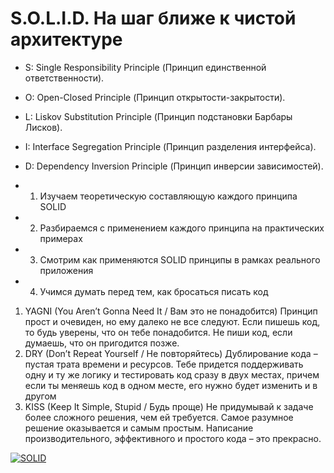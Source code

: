 # S.O.L.I.D. На шаг ближе к чистой архитектуре

- S: Single Responsibility Principle (Принцип единственной ответственности).
- O: Open-Closed Principle (Принцип открытости-закрытости).
- L: Liskov Substitution Principle (Принцип подстановки Барбары Лисков).
- I: Interface Segregation Principle (Принцип разделения интерфейса).
- D: Dependency Inversion Principle (Принцип инверсии зависимостей).

- 1. Изучаем теоретическую составляющую каждого принципа SOLID
- 2. Разбираемся с применением каждого принципа на практических примерах
- 3. Смотрим как применяются SOLID принципы в рамках реального приложения
- 4. Учимся думать перед тем, как бросаться писать код

1. YAGNI (You Aren’t Gonna Need It / Вам это не понадобится)
Принцип прост и очевиден, но ему далеко не все следуют. Если пишешь код, то будь уверены, что он тебе понадобится. Не пиши код, если думаешь, что он пригодится позже.
2. DRY (Don’t Repeat Yourself / Не повторяйтесь)
Дублирование кода – пустая трата времени и ресурсов. Тебе придется поддерживать одну и ту же логику и тестировать код сразу в двух местах, причем если ты меняешь код в одном месте, его нужно будет изменить и в другом
3. KISS (Keep It Simple, Stupid / Будь проще)
Не придумывай к задаче более сложного решения, чем ей требуется.
Самое разумное решение оказывается и самым простым. Написание производительного, эффективного и простого кода – это прекрасно.

<a href="https://ibb.co/H2w9J26"><img src="https://i.ibb.co/kybPdyj/SOLID.png" alt="SOLID" border="0"></a>
